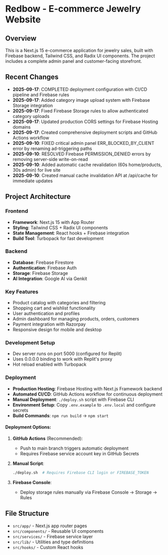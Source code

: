 # Redbow - E-commerce Jewelry Website

## Overview
This is a Next.js 15 e-commerce application for jewelry sales, built with Firebase backend, Tailwind CSS, and Radix UI components. The project includes a complete admin panel and customer-facing storefront.

## Recent Changes
- **2025-09-17**: COMPLETED deployment configuration with CI/CD pipeline and Firebase rules
- **2025-09-17**: Added category image upload system with Firebase Storage integration
- **2025-09-17**: Fixed Firebase Storage rules to allow authenticated category uploads
- **2025-09-17**: Updated production CORS settings for Firebase Hosting domains
- **2025-09-17**: Created comprehensive deployment scripts and GitHub Actions workflow
- **2025-09-10**: FIXED critical admin panel ERR_BLOCKED_BY_CLIENT error by renaming ad-triggering paths
- **2025-09-10**: RESOLVED Firebase PERMISSION_DENIED errors by removing server-side write-on-read
- **2025-09-10**: Added automatic cache revalidation (60s home/products, 30s admin) for live site
- **2025-09-10**: Created manual cache invalidation API at /api/cache for immediate updates

## Project Architecture

### Frontend
- **Framework**: Next.js 15 with App Router
- **Styling**: Tailwind CSS + Radix UI components
- **State Management**: React hooks + Firebase integration
- **Build Tool**: Turbopack for fast development

### Backend  
- **Database**: Firebase Firestore
- **Authentication**: Firebase Auth
- **Storage**: Firebase Storage
- **AI Integration**: Google AI via Genkit

### Key Features
- Product catalog with categories and filtering
- Shopping cart and wishlist functionality  
- User authentication and profiles
- Admin dashboard for managing products, orders, customers
- Payment integration with Razorpay
- Responsive design for mobile and desktop

### Development Setup
- Dev server runs on port 5000 (configured for Replit)
- Uses 0.0.0.0 binding to work with Replit's proxy
- Hot reload enabled with Turbopack

### Deployment
- **Production Hosting**: Firebase Hosting with Next.js Framework backend
- **Automated CI/CD**: GitHub Actions workflow for continuous deployment
- **Manual Deployment**: `./deploy.sh` script with Firebase CLI
- **Environment Setup**: Copy `.env.example` to `.env.local` and configure secrets
- **Build Commands**: `npm run build` → `npm start`

#### Deployment Options:
1. **GitHub Actions** (Recommended):
   - Push to main branch triggers automatic deployment
   - Requires Firebase service account key in GitHub Secrets
   
2. **Manual Script**:
   ```bash
   ./deploy.sh  # Requires Firebase CLI login or FIREBASE_TOKEN
   ```

3. **Firebase Console**:
   - Deploy storage rules manually via Firebase Console → Storage → Rules

## File Structure
- `src/app/` - Next.js app router pages
- `src/components/` - Reusable UI components
- `src/services/` - Firebase service layer
- `src/lib/` - Utilities and type definitions
- `src/hooks/` - Custom React hooks